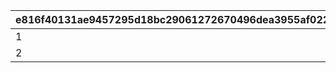 |e816f40131ae9457295d18bc29061272670496dea3955af022023f05ffb28e1b|758d225f8c5c9c99d645523b8e8e8d44a43a482ee089ad5594081741556196b8|8b513006bff194bce6e309b75aaaaac281b3e78a8bb45d35f8d8cfbbb6a1b367|4bd47009d8529cef47fc5f256329556fad09a007176057ebab15fae33d462cf2|ac2bc22e134d7de779f56bccfdfaf6423853f152759e17a79376bfaa839fac4f|
| --- | --- | --- | --- | --- |
|1|2|1|40|9|
|2|2|1|999|10|